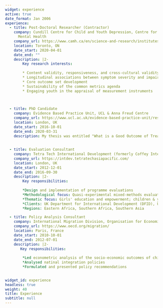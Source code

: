 ```yaml
---
widget: experience
active: true
date_format: Jan 2006
experience:
  - title: Post-Doctoral Researcher (Contractor)
    company: Cundill Centre for Child and Youth Depression, Centre for Addiction and
      Mental Health
    company_url: https://www.camh.ca/en/science-and-research/institutes-and-centres/cundill-centre-for-child-and-youth-depression
    location: Toronto, ON
    date_start: 2020-04-01
    date_end: ""
    description: |2-
        Key research interests:
        
        * Content validity, responsiveness, and cross-cultural validity of functioning & HRQOL scales
        * Longitudinal associations between symptom severity and impairment
        * Core outcome set development
        * Sustainability of the common metrics agenda
        * Engaging youth in the appraisal of measurement instruments
        

          
  - title: PhD Candidate
    company: Evidence Based Practice Unit, UCL & Anna Freud Centre
    company_url: https://www.ucl.ac.uk/evidence-based-practice-unit/research/phd-projects
    location: London, UK
    date_start: 2016-10-01
    date_end: 2020-03-31
    description: My thesis was entitled "What is a Good Outcome of Treatment for Adolescent Depression? A Mixed-Methods Exploration of Measurement, Concepts, and Priorities",     and was supervised by Miranda Wolpert & Julian Edbrooke Childs
  
    
  - title: Evaluation Consultant
    company: Tetra Tech International Development (formerly Coffey International)
    company_url: https://intdev.tetratechasiapacific.com/
    location: London, UK
    date_start: 2012-12-01
    date_end: 2016-09-30
    description: |2-
        Key responsibilities:
        
        *Design and implementation of programme evaluations         
        *Methodological focus: Quasi-experimental mixed-methods evaluations
        *Thematic focus: Girls' education and empowerment; children & youth at risk
        *Clients: UK Department for International Development (DFID), USAID, Comic Relief
        *Regions: Eastern Africa, Southern Africa, Southern Asia

  - title: Policy Analysis Consultant
    company: International Migration Division, Organisation for Economic Co-operation and Development (OECD)
    company_url: https://www.oecd.org/migration/
    location: Paris, France
    date_start: 2010-10-01
    date_end: 2012-07-01
    description: |2-
       Key responsibilities:
          
        *Led econometric analysis of the socio-economic outcomes of children of migrants
        *Analysed natinal integration policies
        *Formulated and presented policy recommendations
                     

widget_id: experience
headless: true
weight: 40
title: Experience
subtitle: null
---
```

